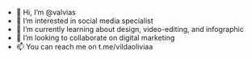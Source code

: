 - 👋 Hi, I’m @valvias
- 👀 I’m interested in social media specialist
- 🌱 I’m currently learning about design, video-editing, and infographic
- 💞️ I’m looking to collaborate on digital marketing
- 📫 You can reach me on t.me/vildaoliviaa

<!---
valvias/valvias is a ✨ special ✨ repository because its `README.md` (this file) appears on your GitHub profile.
You can click the Preview link to take a look at your changes.
--->
